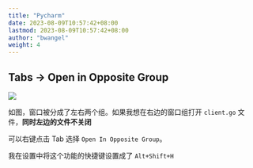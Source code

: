 ```yaml
---
title: "Pycharm"
date: 2023-08-09T10:57:42+08:00
lastmod: 2023-08-09T10:57:42+08:00
author: "bwangel"
weight: 4
---
```


## Tabs -> Open in Opposite Group

![](https://passage-1253400711.cos.ap-beijing.myqcloud.com/2023-08-07-122300.png)

如图，窗口被分成了左右两个组。如果我想在右边的窗口组打开 `client.go` 文件，__同时左边的文件不关闭__

可以右键点击 Tab 选择 `Open In Opposite Group`。

我在设置中将这个功能的快捷键设置成了 `Alt+Shift+H`

